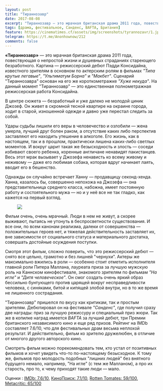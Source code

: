 ```yaml
---
layout: post
title: "Тираннозавр"
date: 2017-08-08
excerpt: "Тираннозавр — это мрачная британская драма 2011 года, повествующая о непростой жизни и душевных страданиях стареющего безработного."
tags: [драма, фестивальное, Санденс, BAFTA, Британия]
feature: https://cinematimes.cf/assets/img/screenshots/tyrannozavr/1.jpg
telegram: https://t.me/Anonhownow/212
comments: false
---
```

**«Тираннозавр»** — это мрачная британская драма 2011 года, повествующая о непростой жизни и душевных страданиях стареющего безработного.
Картина — режиссерский дебют Пэдди Консидайна, известного зрителям в основном по актерским ролям в фильмах *"Типа крутые легавые"*, *"Ультиматум Борна"* и *"Макбет"*. Сценарий "Тираннозавра" основан на его же короткометражке *"Хуже некуда"*. На данный момент "Тираннозавр" — это единственная полнометражная режиссерская работа Консидайна.

В центре сюжета — безработный и уже далеко не молодой циник Джозеф. Он живет в скромной тесной квартире на окраине города, ходит в старой, изношенной одежде и давно уже перестал следить за собой.

Удары судьбы лишили его веры в человечество и озлобили — жена умерла, лучший друг болен раком, а отсутствие каких либо перспектив заставляют его находить утешение в алкоголе. Его жизнь, как в настоящем, так и в прошлом, практически лишена каких-либо светлых моментов. И вокруг царит такая же безысходность и злость — соседи избивают своего ребенка, коренные англичане ненавидят пакистанцев. Весь этот мрак вызывает у Джозефа ненависть ко всему живому и неживому — даже его любимая собака, которая вдруг начинает лаять, вводит его в бешенство.

Однажды он случайно встречает Ханну — продавщицу секонд-хенда. Ханна, казалось бы, совершенно непохожа на Джозефа — она представительница среднего класса, набожна, имеет постоянную работу и состоятельного мужа — но и у неё все не так гладко, как кажется на первый взгляд.

<figure>
		<a href="https://cinematimes.cf/assets/img/screenshots/tyrannozavr/2.jpg"><img src="https://cinematimes.cf/assets/img/screenshots/tyrannozavr/2.jpg"></a>
</figure>

Фильм очень, очень мрачный. Люди в нем не живут, а скорее выживают, пытаясь не утонуть в беспросветности существования. И все они, по всем канонам реализма, далеки от совершенства — положительных героев нет, и тяжелая действительность заставляет их, вне зависимости от социального статуса и материального достатка, совершать достойные осуждения поступки.

Смотря этот фильм, сложно поверить, что это режиссерский дебют — снято все цельно, грамотно и без лишней "чернухи". Актеры же максимально вжились в роли — особенно стоит отметить исполнителя главной роли Питера Маллана, лауреата приза за лучшую мужскую роль на Каннском кинофестивале, знакомого зрителям по фильмам *"На игле"* и *"Дитя человеческое"*. Он смог создать очень яркий образ бессильно бунтующего против царящей вокруг несправедливости человека, с синяками, битой и кипящей злобой внутри, но в то же время не лишенного сострадания.

"Тираннозавр" пришелся по вкусу как критикам, так и простым зрителям. Дебютировал он на фестивале *"Санденс"*, где получил сразу две награды: приз за лучшую режиссуру и специальный приз жюри. Так же в копилке наград имеется *BAFTA* за лучший дебют, три Премии британского независимого кино и еще ряд призов. Рейтинг на IMDb составляет 7.6/10, что для фестивальных драм весьма неплохой результат. И действительно, фильм ко зрителю дружелюбен, в отличие от многого другого авторского кино.

Смотреть фильм можно порекомендовать тем, кто устал от позитивных фильмов и хочет увидеть что-то по-настоящему безысходное. К тому же, фильмов про молодость подобных "лишних людей" без внятного будущего немало, например, "На игле" (с тем же Малланом), а про их старость, про то, к чему приходят такие люди — мало.

Оценки
:   [IMDb: 7.6/10](https://www.imdb.com/title/tt1204340/ "IMDb: международный зрительский рейтинг"), [КиноПоиск: 7.1/10](https://www.kinopoisk.ru/film/581219/ "КиноПоиск: русский пользовательский рейтинг"), [Rotten Tomates: 59/100](https://www.rottentomatoes.com/m/summer_2018/ "Рейтинг критиков: отображает процент положительных рецензий"), [Metacritic: 65/100](http://www.metacritic.com/movie/tyrannosaur "Средняя оценка рецензий критиков")
